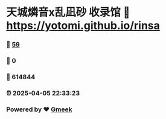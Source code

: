 # 天城燐音x乱凪砂 收录馆 :link: https://yotomi.github.io/rinsa 
### :page_facing_up: [59](https://yotomi.github.io/rinsa/tag.html) 
### :speech_balloon: 0 
### :hibiscus: 614844 
### :alarm_clock: 2025-04-05 22:33:23 
### Powered by :heart: [Gmeek](https://github.com/Meekdai/Gmeek)

